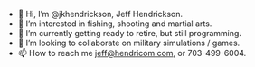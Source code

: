 - 👋 Hi, I’m @jkhendrickson, Jeff Hendrickson.
- 👀 I’m interested in fishing, shooting and martial arts.
- 🌱 I’m currently getting ready to retire, but still programming.
- 💞️ I’m looking to collaborate on military simulations / games.
- 📫 How to reach me jeff@hendricom.com, or 703-499-6004.

<!---
jkhendrickson/jkhendrickson is a ✨ special ✨ repository because its `README.md` (this file) appears on your GitHub profile.
You can click the Preview link to take a look at your changes.
--->
